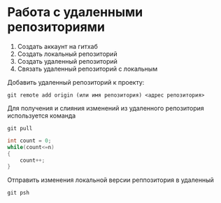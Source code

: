 # Работа с удаленными репозиториями
1. Создать аккаунт на гитхаб
2. Создать локальный репозиторий
3. Создать удаленный репозиторий 
4. Связать удаленный репозиторий с локальным

Добавить удаленный репозиторий к проекту: 
```
git remote add origin (или имя репозитория) <адрес репозитория>
```

Для получения и слияния изменений из удаленного репозитория используется команда 
```
git pull
```

```C#
int count = 0;
while(count<=n)
{
    count++;
}
```
Отправить изменения локальной версии реппозитория в удаленный
```
git psh
```